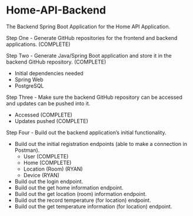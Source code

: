 # Home-API-Backend
The Backend Spring Boot Application for the Home API Application.


Step One - Generate GitHub repositories for the frontend and backend applications. (COMPLETE)

Step Two - Generate Java/Spring Boot application and store it in the backend GitHub repository. (COMPLETE)
- Initial dependencies needed
- Spring Web
- PostgreSQL

Step Three - Make sure the backend GitHub repository can be accessed and updates can be pushed into it.
- Accessed (COMPLETE)
- Updates pushed (COMPLETE)

Step Four - Build out the backend application’s initial functionality.
- Build out the initial registration endpoints (able to make a connection in Postman).
  - User (COMPLETE)
  - Home (COMPLETE)
  - Location (Room) (RYAN)
  - Device (RYAN)
- Build out the login endpoint.
- Build out the get home information endpoint.
- Build out the get location (room) information endpoint.
- Build out the record temperature (for location) endpoint.
- Build out the get temperature information (for location) endpoint.